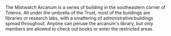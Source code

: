 The Mistwatch Arcanum is a series of building in the southeastern corner of Toleros. All under the umbrella of the Trust, most of the buildings are libraries or research labs, with a smattering of administrative buildings spread throughout. Anyone can peruse the arcanum's library, but only members are allowed to check out books or enter the restricted areas.

